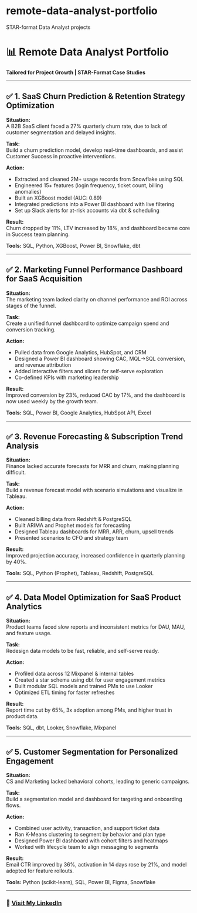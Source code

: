 # remote-data-analyst-portfolio
STAR-format Data Analyst projects
# 📊 Remote Data Analyst Portfolio  
**Tailored for Project Growth | STAR-Format Case Studies**

---

## ✅ 1. SaaS Churn Prediction & Retention Strategy Optimization

**Situation:**  
A B2B SaaS client faced a 27% quarterly churn rate, due to lack of customer segmentation and delayed insights.

**Task:**  
Build a churn prediction model, develop real-time dashboards, and assist Customer Success in proactive interventions.

**Action:**  
- Extracted and cleaned 2M+ usage records from Snowflake using SQL  
- Engineered 15+ features (login frequency, ticket count, billing anomalies)  
- Built an XGBoost model (AUC: 0.89)  
- Integrated predictions into a Power BI dashboard with live filtering  
- Set up Slack alerts for at-risk accounts via dbt & scheduling

**Result:**  
Churn dropped by 11%, LTV increased by 18%, and dashboard became core in Success team planning.

**Tools:** SQL, Python, XGBoost, Power BI, Snowflake, dbt

---

## ✅ 2. Marketing Funnel Performance Dashboard for SaaS Acquisition

**Situation:**  
The marketing team lacked clarity on channel performance and ROI across stages of the funnel.

**Task:**  
Create a unified funnel dashboard to optimize campaign spend and conversion tracking.

**Action:**  
- Pulled data from Google Analytics, HubSpot, and CRM  
- Designed a Power BI dashboard showing CAC, MQL→SQL conversion, and revenue attribution  
- Added interactive filters and slicers for self-serve exploration  
- Co-defined KPIs with marketing leadership

**Result:**  
Improved conversion by 23%, reduced CAC by 17%, and the dashboard is now used weekly by the growth team.

**Tools:** SQL, Power BI, Google Analytics, HubSpot API, Excel

---

## ✅ 3. Revenue Forecasting & Subscription Trend Analysis

**Situation:**  
Finance lacked accurate forecasts for MRR and churn, making planning difficult.

**Task:**  
Build a revenue forecast model with scenario simulations and visualize in Tableau.

**Action:**  
- Cleaned billing data from Redshift & PostgreSQL  
- Built ARIMA and Prophet models for forecasting  
- Designed Tableau dashboards for MRR, ARR, churn, upsell trends  
- Presented scenarios to CFO and strategy team

**Result:**  
Improved projection accuracy, increased confidence in quarterly planning by 40%.

**Tools:** SQL, Python (Prophet), Tableau, Redshift, PostgreSQL

---

## ✅ 4. Data Model Optimization for SaaS Product Analytics

**Situation:**  
Product teams faced slow reports and inconsistent metrics for DAU, MAU, and feature usage.

**Task:**  
Redesign data models to be fast, reliable, and self-serve ready.

**Action:**  
- Profiled data across 12 Mixpanel & internal tables  
- Created a star schema using dbt for user engagement metrics  
- Built modular SQL models and trained PMs to use Looker  
- Optimized ETL timing for faster refreshes

**Result:**  
Report time cut by 65%, 3x adoption among PMs, and higher trust in product data.

**Tools:** SQL, dbt, Looker, Snowflake, Mixpanel

---

## ✅ 5. Customer Segmentation for Personalized Engagement

**Situation:**  
CS and Marketing lacked behavioral cohorts, leading to generic campaigns.

**Task:**  
Build a segmentation model and dashboard for targeting and onboarding flows.

**Action:**  
- Combined user activity, transaction, and support ticket data  
- Ran K-Means clustering to segment by behavior and plan type  
- Designed Power BI dashboard with cohort filters and heatmaps  
- Worked with lifecycle team to align messaging to segments

**Result:**  
Email CTR improved by 36%, activation in 14 days rose by 21%, and model adopted for feature rollouts.

**Tools:** Python (scikit-learn), SQL, Power BI, Figma, Snowflake

---

### 🔗 [Visit My LinkedIn]((https://www.linkedin.com/in/lanre-osahon-uzamere/details/projects/))  
